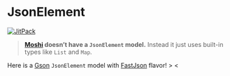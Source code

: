 # JsonElement

[![JitPack](https://jitpack.io/v/moe.aisia.json-element/json-element.svg)](https://jitpack.io/#moe.aisia.json-element/json-element)

> **[Moshi](https://github.com/square/moshi) doesn’t have a `JsonElement` model.** Instead it just uses built-in types like `List` and `Map`.

Here is a [Gson](https://github.com/google/gson) `JsonElement` model with [FastJson](https://github.com/alibaba/fastjson) flavor! > <